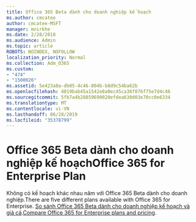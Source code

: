 ```yaml
---
title: Office 365 Beta dành cho doanh nghiệp kế hoạch
ms.author: cmcatee
author: cmcatee-MSFT
manager: mnirkhe
ms.date: 2/28/2018
ms.audience: Admin
ms.topic: article
ROBOTS: NOINDEX, NOFOLLOW
localization_priority: Normal
ms.collection: Adm_O365
ms.custom:
- "474"
- "1500026"
ms.assetid: 5e423a8a-db05-4c46-804b-b8d9c54ba62b
ms.openlocfilehash: 4019bab45a1542e8a0ec45ca36f876f75e7d4c46
ms.sourcegitcommit: 5fb7a4b28859690020efdea630d03e70cc0e6334
ms.translationtype: MT
ms.contentlocale: vi-VN
ms.lasthandoff: 06/28/2019
ms.locfileid: "35378799"
---
```

# <a name="office-365-for-enterprise-plan"></a><span data-ttu-id="defbf-102">Office 365 Beta dành cho doanh nghiệp kế hoạch</span><span class="sxs-lookup"><span data-stu-id="defbf-102">Office 365 for Enterprise Plan</span></span>

<span data-ttu-id="defbf-103">Không có kế hoạch khác nhau năm với Office 365 Beta dành cho doanh nghiệp.</span><span class="sxs-lookup"><span data-stu-id="defbf-103">There are five different plans available with Office 365 for Enterprise.</span></span> <span data-ttu-id="defbf-104">[So sánh Office 365 Beta dành cho doanh nghiệp kế hoạch và giá cả](https://products.office.com/business/compare-more-office-365-for-business-plans).</span><span class="sxs-lookup"><span data-stu-id="defbf-104">[Compare Office 365 for Enterprise plans and pricing](https://products.office.com/business/compare-more-office-365-for-business-plans).</span></span>
  